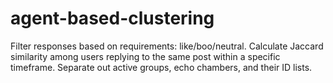 # agent-based-clustering

Filter responses based on requirements: like/boo/neutral.
Calculate Jaccard similarity among users replying to the same post within a specific timeframe.
Separate out active groups, echo chambers, and their ID lists.
